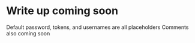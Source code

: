# Write up coming soon

Default password, tokens, and usernames are all placeholders
Comments also coming soon

